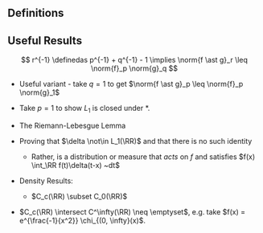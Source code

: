 ## Definitions

## Useful Results
$$
r^{-1} \definedas p^{-1} + q^{-1} - 1 \implies \norm{f \ast g}_r \leq \norm{f}_p \norm{g}_q
$$
  - Useful variant - take $q = 1$ to get $\norm{f \ast g}_p \leq \norm{f}_p \norm{g}_1$
  - Take $p=1$ to show $L_1$ is closed under $\ast$.

- The Riemann-Lebesgue Lemma

- Proving that $\delta \not\in L_1(\RR)$ and that there is no such identity
  - Rather, is a distribution or measure that _acts_ on $f$ and satisfies $f(x) \int_\RR f(t)\delta(t-x) ~dt$

- Density Results:
  - $C_c(\RR) \subset C_0(\RR)$
- $C_c(\RR) \intersect C^\infty(\RR) \neq \emptyset$, e.g. take $f(x) = e^{\frac{-1}{x^2}} \chi_{(0, \infty}(x)$.


